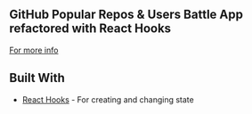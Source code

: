 ## GitHub Popular Repos &amp; Users Battle App refactored with React Hooks

[For more info](https://github.com/dinoxas/basic-react-app)

## Built With

* [React Hooks](https://reactjs.org/docs/hooks-intro.html) - For creating and changing state
